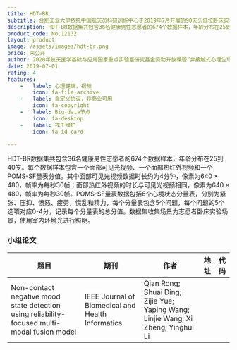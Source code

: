 ```yaml
---
title: HDT−BR
subtitle: 合肥工业大学依托中国航天员科研训练中心于2019年7月开展的90天头低位卧床实验中收集的非接触式生理心理健康检测数据集
description: HDT-BR数据集共包含36名健康男性志愿者的674个数据样本，年龄分布在25到40岁。每个数据样本包含一个面部可见光视频、一个面部热红外视频和一个POMS-SF量表分值。其中面部可见光视频数据时长约为4分钟，像素为640 × 480，帧率为每秒30帧；面部热红外视频的时长与可见光视频相同，像素为640 × 480，帧率为每秒30帧。POMS-SF量表数据包括6个心境状态分量表，分别为紧张、压抑、愤怒、疲劳，慌乱和精力，每个分量表包含5个问题，每个问题的5个选项对应0-4分，记录每个分量表的总分值。数据集收集场景为志愿者卧床实验场景，使用室内环境光进行照明。
product_code: No.12132
layout: product
image: /assets/images/hdt-br.png
price: 未公开
author: 2020年航天医学基础与应用国家重点实验室研究基金资助开放课题“非接触式心理生理健康监测研究”(2020.01-2021.12, SMFA19K01)
date: 2019-07-01
rating: 4
features:
    -   label: 心理健康，视频
        icon: fa-file-archive
    -   label: 自定义协议，非商业可用
        icon: fa-copyright
    -   label: Big-data节点
        icon: fa-desktop
    -   label: 戎千维护
        icon: fa-id-card

---
```


HDT-BR数据集共包含36名健康男性志愿者的674个数据样本，年龄分布在25到40岁。每个数据样本包含一个面部可见光视频、一个面部热红外视频和一个POMS-SF量表分值。其中面部可见光视频数据时长约为4分钟，像素为640 × 480，帧率为每秒30帧；面部热红外视频的时长与可见光视频相同，像素为640 × 480，帧率为每秒30帧。POMS-SF量表数据包括6个心境状态分量表，分别为紧张、压抑、愤怒、疲劳，慌乱和精力，每个分量表包含5个问题，每个问题的5个选项对应0-4分，记录每个分量表的总分值。数据集收集场景为志愿者卧床实验场景，使用室内环境光进行照明。


### 小组论文

| 题目   | 期刊     | 作者  | 地址 | 代码                                                     |
|------|--------|-----|----|--------------------------------------------------------|
| Non-contact negative mood state detection using reliability-focused multi-modal fusion model | IEEE Journal of Biomedical and Health Informatics | Qian Rong; Shuai Ding; Zijie Yue; Yaping Wang; Linjie Wang; Xi Zheng; Yinghui Li |  [<i class="fa-solid fa-file"/>](https://ieeexplore.ieee.org/abstract/document/9795009)  |  |
